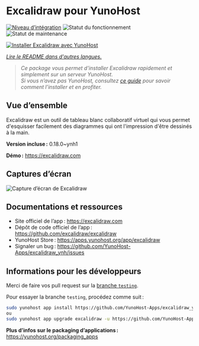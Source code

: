 <!--
Nota bene : ce README est automatiquement généré par <https://github.com/YunoHost/apps/tree/master/tools/readme_generator>
Il NE doit PAS être modifié à la main.
-->

# Excalidraw pour YunoHost

[![Niveau d’intégration](https://apps.yunohost.org/badge/integration/excalidraw)](https://ci-apps.yunohost.org/ci/apps/excalidraw/)
![Statut du fonctionnement](https://apps.yunohost.org/badge/state/excalidraw)
![Statut de maintenance](https://apps.yunohost.org/badge/maintained/excalidraw)

[![Installer Excalidraw avec YunoHost](https://install-app.yunohost.org/install-with-yunohost.svg)](https://install-app.yunohost.org/?app=excalidraw)

*[Lire le README dans d'autres langues.](./ALL_README.md)*

> *Ce package vous permet d’installer Excalidraw rapidement et simplement sur un serveur YunoHost.*  
> *Si vous n’avez pas YunoHost, consultez [ce guide](https://yunohost.org/install) pour savoir comment l’installer et en profiter.*

## Vue d’ensemble

Excalidraw est un outil de tableau blanc collaboratif virtuel qui vous permet d'esquisser facilement des diagrammes qui ont l'impression d'être dessinés à la main.


**Version incluse :** 0.18.0~ynh1

**Démo :** <https://excalidraw.com>

## Captures d’écran

![Capture d’écran de Excalidraw](./doc/screenshots/screenshot.png)

## Documentations et ressources

- Site officiel de l’app : <https://excalidraw.com>
- Dépôt de code officiel de l’app : <https://github.com/excalidraw/excalidraw>
- YunoHost Store : <https://apps.yunohost.org/app/excalidraw>
- Signaler un bug : <https://github.com/YunoHost-Apps/excalidraw_ynh/issues>

## Informations pour les développeurs

Merci de faire vos pull request sur la [branche `testing`](https://github.com/YunoHost-Apps/excalidraw_ynh/tree/testing).

Pour essayer la branche `testing`, procédez comme suit :

```bash
sudo yunohost app install https://github.com/YunoHost-Apps/excalidraw_ynh/tree/testing --debug
ou
sudo yunohost app upgrade excalidraw -u https://github.com/YunoHost-Apps/excalidraw_ynh/tree/testing --debug
```

**Plus d’infos sur le packaging d’applications :** <https://yunohost.org/packaging_apps>
